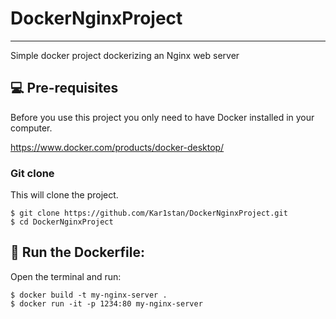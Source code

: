 # DockerNginxProject
***
Simple docker project dockerizing an Nginx web server

## 💻 Pre-requisites

Before you use this project you only need to have Docker installed in your computer.

https://www.docker.com/products/docker-desktop/

### Git clone
This will clone the project.
```
$ git clone https://github.com/Kar1stan/DockerNginxProject.git
$ cd DockerNginxProject
```

## 🚀 Run the Dockerfile: 
Open the terminal and run:
```
$ docker build -t my-nginx-server .
$ docker run -it -p 1234:80 my-nginx-server
